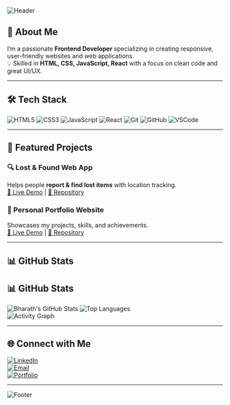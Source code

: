 
<!-- Profile Banner -->
![Header](https://capsule-render.vercel.app/api?type=waving&color=0:ff4b1f,100:1fddff&height=200&section=header&text=Hi%20I'm%20Bharath%20👋&fontSize=40&fontColor=ffffff)

<!-- Short Intro -->
## 🚀 About Me  
I’m a passionate **Frontend Developer** specializing in creating responsive, user-friendly websites and web applications.  
💡 Skilled in **HTML, CSS, JavaScript, React** with a focus on clean code and great UI/UX.

---

## 🛠 Tech Stack  
![HTML5](https://img.shields.io/badge/-HTML5-E34F26?style=for-the-badge&logo=html5&logoColor=white)
![CSS3](https://img.shields.io/badge/-CSS3-1572B6?style=for-the-badge&logo=css3&logoColor=white)
![JavaScript](https://img.shields.io/badge/-JavaScript-F7DF1E?style=for-the-badge&logo=javascript&logoColor=black)
![React](https://img.shields.io/badge/-React-61DAFB?style=for-the-badge&logo=react&logoColor=black)
![Git](https://img.shields.io/badge/-Git-F05032?style=for-the-badge&logo=git&logoColor=white)
![GitHub](https://img.shields.io/badge/-GitHub-181717?style=for-the-badge&logo=github&logoColor=white)
![VSCode](https://img.shields.io/badge/-VSCode-0078D4?style=for-the-badge&logo=visualstudiocode&logoColor=white)

---

## 📌 Featured Projects  
### 🔍 Lost & Found Web App  
Helps people **report & find lost items** with location tracking.  
[🔗 Live Demo](#) | [📂 Repository](#)

### 💼 Personal Portfolio Website  
Showcases my projects, skills, and achievements.  
[🔗 Live Demo](#) | [📂 Repository](#)

---

## 📊 GitHub Stats  
## 📊 GitHub Stats  
![Bharath's GitHub Stats](https://github-readme-stats.vercel)
![Top Languages](https://github-readme-stats.vercel.app/api/top-langs/?username=bharaththangellapalli&layout=compact&theme=radical)  
![Activity Graph](https://github-readme-activity-graph.vercel.app/graph?username=bharaththangellapalli&theme=react-dark)

---

## 🌐 Connect with Me  
[![LinkedIn](https://img.shields.io/badge/LinkedIn-%230077B5.svg?&style=for-the-badge&logo=linkedin&logoColor=white)](#)  
[![Email](https://img.shields.io/badge/Email-D14836?style=for-the-badge&logo=gmail&logoColor=white)](mailto:your@email.com)  
[![Portfolio](https://img.shields.io/badge/Portfolio-000000?style=for-the-badge&logo=About.me&logoColor=white)](#)

---

<!-- Footer -->
![Footer](https://capsule-render.vercel.app/api?type=waving&color=0:1fddff,100:ff4b1f&height=100&section=footer)

